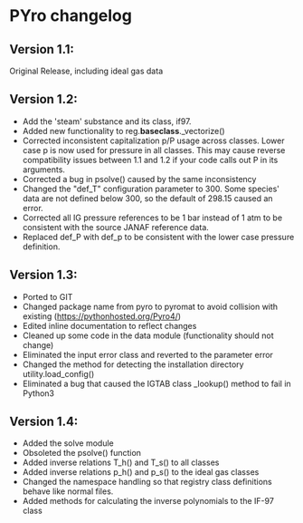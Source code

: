 # PYro changelog

## Version 1.1: 
Original Release, including ideal gas data

## Version 1.2: 
- Add the 'steam' substance and its class, if97.
- Added new functionality to reg.__baseclass__._vectorize()
- Corrected inconsistent capitalization p/P usage across classes.  Lower case p 
    is now used for pressure in all classes.  This may cause reverse 
    compatibility issues between 1.1 and 1.2 if your code calls out P in its 
    arguments.
- Corrected a bug in psolve() caused by the same inconsistency
- Changed the "def_T" configuration parameter to 300. Some species' data are not
    defined below 300, so the default of 298.15 caused an error.
- Corrected all IG pressure references to be 1 bar instead of 1 atm to be 
    consistent with the source JANAF reference data.
- Replaced def_P with def_p to be consistent with the lower case pressure 
    definition.

## Version 1.3:
- Ported to GIT
- Changed package name from pyro to pyromat to avoid collision with existing 
    (https://pythonhosted.org/Pyro4/)
- Edited inline documentation to reflect changes
- Cleaned up some code in the data module (functionality should not change)
- Eliminated the input error class and reverted to the parameter error
- Changed the method for detecting the installation directory 
    utility.load_config()
- Eliminated a bug that caused the IGTAB class _lookup() method to fail in 
    Python3

## Version 1.4:
- Added the solve module
- Obsoleted the psolve() function
- Added inverse relations T_h() and T_s() to all classes
- Added inverse relations p_h() and p_s() to the ideal gas classes
- Changed the namespace handling so that registry class definitions behave like
    normal files.
- Added methods for calculating the inverse polynomials to the IF-97 class


